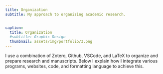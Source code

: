```yaml
---
title: Organization
subtitle: My approach to organizing academic research.


caption:
  title: Organization
  #subtitle: Graphic Design
  thumbnail: assets/img/portfolio/3.png
---
```


I use a combination of Zotero, Github, VSCode, and LaTeX to organize and prepare research and manuscripts. Below I explain how I integrate various programs, websites, code, and formatting language to achieve this.
 
